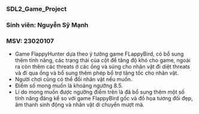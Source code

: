 ### SDL2_Game_Project
### Sinh viên: Nguyễn Sỹ Mạnh 
### MSV: 23020107
  * Game FlappyHunter dựa theo ý tưởng game FLappyBird, có bổ sung thêm tính năng, các trạng thái của cột để tăng độ khó cho game, ngoài ra còn thêm các threats ở các ống và súng cho nhân vật đi diệt threats và đi qua ống và bổ sung thêm phép bổ trợ tăng tốc cho nhân vật. 
  * Người chơi cũng có thể đổi nhân vật nếu muốn.
  * Điểm số mong muốn là khoảng ngưỡng 8.5.
  * Lí do mong muốn được ngưỡng điểm trên là đã bổ sung thêm một số tính năng đáng kể so với game FlappyBird gốc và đồ họa tương đối đẹp, âm thanh sinh động và nhân vật di chuyển mượt mà.

